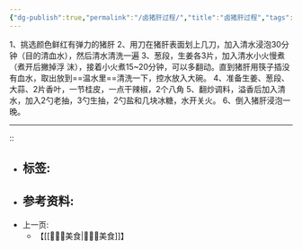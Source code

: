 ```yaml
---
{"dg-publish":true,"permalink":"/卤猪肝过程/","title":"卤猪肝过程","tags":["📥"]}
---
```



1、挑选颜色鲜红有弹力的猪肝
2、用刀在猪肝表面划上几刀，加入清水浸泡30分钟（目的清血水），然后清水清洗一遍
3、葱段，生姜各3片，加入清水小火慢煮（煮开后撇掉浮 沫），接着小火煮15~20分钟，可以多翻动。直到猪肝用筷子插没有血水，取出放到==温水里==清洗一下，控水放入大碗。
4、准备生姜、葱段、大蒜、2片香叶，一节桂皮，一点干辣椒，2个八角
5、翻炒调料，溢香后加入清水，加入2勺老抽，3勺生抽，2勺盐和几块冰糖，水开关火。
6、倒入猪肝浸泡一晚。


---
::
- 标签: 
	-  
- 参考资料:
	-  
- 上一页:
	-  【[[👩🏻‍🍳美食\|👩🏻‍🍳美食]]】